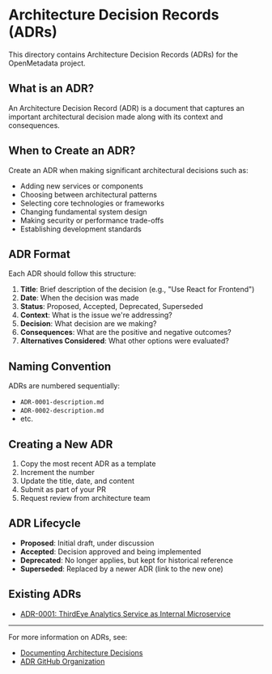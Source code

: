 # Architecture Decision Records (ADRs)

This directory contains Architecture Decision Records (ADRs) for the OpenMetadata project.

## What is an ADR?

An Architecture Decision Record (ADR) is a document that captures an important architectural decision made along with its context and consequences.

## When to Create an ADR?

Create an ADR when making significant architectural decisions such as:

- Adding new services or components
- Choosing between architectural patterns
- Selecting core technologies or frameworks
- Changing fundamental system design
- Making security or performance trade-offs
- Establishing development standards

## ADR Format

Each ADR should follow this structure:

1. **Title**: Brief description of the decision (e.g., "Use React for Frontend")
2. **Date**: When the decision was made
3. **Status**: Proposed, Accepted, Deprecated, Superseded
4. **Context**: What is the issue we're addressing?
5. **Decision**: What decision are we making?
6. **Consequences**: What are the positive and negative outcomes?
7. **Alternatives Considered**: What other options were evaluated?

## Naming Convention

ADRs are numbered sequentially:
- `ADR-0001-description.md`
- `ADR-0002-description.md`
- etc.

## Creating a New ADR

1. Copy the most recent ADR as a template
2. Increment the number
3. Update the title, date, and content
4. Submit as part of your PR
5. Request review from architecture team

## ADR Lifecycle

- **Proposed**: Initial draft, under discussion
- **Accepted**: Decision approved and being implemented
- **Deprecated**: No longer applies, but kept for historical reference
- **Superseded**: Replaced by a newer ADR (link to the new one)

## Existing ADRs

- [ADR-0001: ThirdEye Analytics Service as Internal Microservice](./ADR-0001-thirdeye-service.md)

---

For more information on ADRs, see:
- [Documenting Architecture Decisions](https://cognitect.com/blog/2011/11/15/documenting-architecture-decisions)
- [ADR GitHub Organization](https://adr.github.io/)


